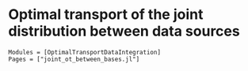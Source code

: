 # Optimal transport of the joint distribution between data sources

```@autodocs
Modules = [OptimalTransportDataIntegration]
Pages = ["joint_ot_between_bases.jl"]
```
